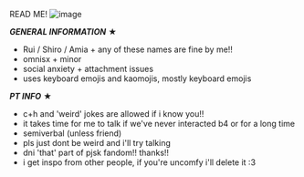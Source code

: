 READ ME!
![image](https://github.com/ruikiyama/ruikiyama/assets/170930689/73ad04d0-bc94-4119-a4fa-1f8c8974476f)

***GENERAL INFORMATION*** ★
- Rui / Shiro / Amia + any of these names are fine by me!!
- omnisx + minor
- social anxiety + attachment issues
- uses keyboard emojis and kaomojis, mostly keyboard emojis

***PT INFO*** ★
- c+h and 'weird' jokes are allowed if i know you!!
- it takes time for me to talk if we've never interacted b4 or for a long time
- semiverbal (unless friend)
- pls just dont be weird and i'll try talking
- dni 'that' part of pjsk fandom!! thanks!!
- i get inspo from other people, if you're uncomfy i'll delete it :3
